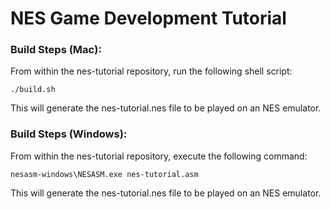 # NES Game Development Tutorial

### Build Steps (Mac):

From within the nes-tutorial repository, run the following shell script:

```
./build.sh
```

This will generate the nes-tutorial.nes file to be played on an NES emulator.

### Build Steps (Windows):

From within the nes-tutorial repository, execute the following command:

```
nesasm-windows\NESASM.exe nes-tutorial.asm
```

This will generate the nes-tutorial.nes file to be played on an NES emulator.
